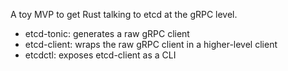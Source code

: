A toy MVP to get Rust talking to etcd at the gRPC level.

- etcd-tonic: generates a raw gRPC client
- etcd-client: wraps the raw gRPC client in a higher-level client
- etcdctl: exposes etcd-client as a CLI
